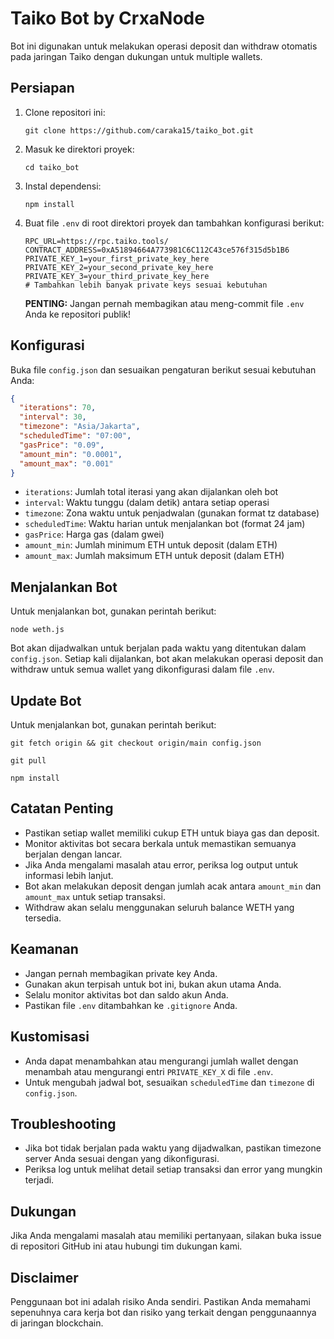 # Taiko Bot by CrxaNode

Bot ini digunakan untuk melakukan operasi deposit dan withdraw otomatis pada jaringan Taiko dengan dukungan untuk multiple wallets.

## Persiapan

1. Clone repositori ini:

   ```
   git clone https://github.com/caraka15/taiko_bot.git
   ```

2. Masuk ke direktori proyek:

   ```
   cd taiko_bot
   ```

3. Instal dependensi:

   ```
   npm install
   ```

4. Buat file `.env` di root direktori proyek dan tambahkan konfigurasi berikut:
   ```
   RPC_URL=https://rpc.taiko.tools/
   CONTRACT_ADDRESS=0xA51894664A773981C6C112C43ce576f315d5b1B6
   PRIVATE_KEY_1=your_first_private_key_here
   PRIVATE_KEY_2=your_second_private_key_here
   PRIVATE_KEY_3=your_third_private_key_here
   # Tambahkan lebih banyak private keys sesuai kebutuhan
   ```
   **PENTING:** Jangan pernah membagikan atau meng-commit file `.env` Anda ke repositori publik!

## Konfigurasi

Buka file `config.json` dan sesuaikan pengaturan berikut sesuai kebutuhan Anda:

```json
{
  "iterations": 70,
  "interval": 30,
  "timezone": "Asia/Jakarta",
  "scheduledTime": "07:00",
  "gasPrice": "0.09",
  "amount_min": "0.0001",
  "amount_max": "0.001"
}
```

- `iterations`: Jumlah total iterasi yang akan dijalankan oleh bot
- `interval`: Waktu tunggu (dalam detik) antara setiap operasi
- `timezone`: Zona waktu untuk penjadwalan (gunakan format tz database)
- `scheduledTime`: Waktu harian untuk menjalankan bot (format 24 jam)
- `gasPrice`: Harga gas (dalam gwei)
- `amount_min`: Jumlah minimum ETH untuk deposit (dalam ETH)
- `amount_max`: Jumlah maksimum ETH untuk deposit (dalam ETH)

## Menjalankan Bot

Untuk menjalankan bot, gunakan perintah berikut:

```
node weth.js
```

Bot akan dijadwalkan untuk berjalan pada waktu yang ditentukan dalam `config.json`. Setiap kali dijalankan, bot akan melakukan operasi deposit dan withdraw untuk semua wallet yang dikonfigurasi dalam file `.env`.

## Update Bot

Untuk menjalankan bot, gunakan perintah berikut:

```
git fetch origin && git checkout origin/main config.json
```

```
git pull
```

```
npm install
```

## Catatan Penting

- Pastikan setiap wallet memiliki cukup ETH untuk biaya gas dan deposit.
- Monitor aktivitas bot secara berkala untuk memastikan semuanya berjalan dengan lancar.
- Jika Anda mengalami masalah atau error, periksa log output untuk informasi lebih lanjut.
- Bot akan melakukan deposit dengan jumlah acak antara `amount_min` dan `amount_max` untuk setiap transaksi.
- Withdraw akan selalu menggunakan seluruh balance WETH yang tersedia.

## Keamanan

- Jangan pernah membagikan private key Anda.
- Gunakan akun terpisah untuk bot ini, bukan akun utama Anda.
- Selalu monitor aktivitas bot dan saldo akun Anda.
- Pastikan file `.env` ditambahkan ke `.gitignore` Anda.

## Kustomisasi

- Anda dapat menambahkan atau mengurangi jumlah wallet dengan menambah atau mengurangi entri `PRIVATE_KEY_X` di file `.env`.
- Untuk mengubah jadwal bot, sesuaikan `scheduledTime` dan `timezone` di `config.json`.

## Troubleshooting

- Jika bot tidak berjalan pada waktu yang dijadwalkan, pastikan timezone server Anda sesuai dengan yang dikonfigurasi.
- Periksa log untuk melihat detail setiap transaksi dan error yang mungkin terjadi.

## Dukungan

Jika Anda mengalami masalah atau memiliki pertanyaan, silakan buka issue di repositori GitHub ini atau hubungi tim dukungan kami.

## Disclaimer

Penggunaan bot ini adalah risiko Anda sendiri. Pastikan Anda memahami sepenuhnya cara kerja bot dan risiko yang terkait dengan penggunaannya di jaringan blockchain.
